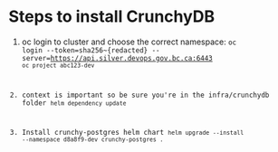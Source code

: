 # Steps to install CrunchyDB

1. oc login to cluster and choose the correct namespace:
<code>oc login --token=sha256~{redacted} --server=https://api.silver.devops.gov.bc.ca:6443
<code>oc project abc123-dev</code>

2. context is important so be sure you're in the infra/crunchydb folder
<code>helm dependency update</code>

3. Install crunchy-postgres helm chart
<code>helm upgrade --install --namespace d8a8f9-dev crunchy-postgres .</code>
